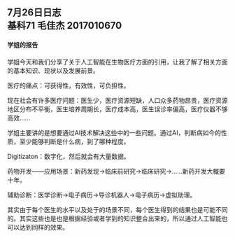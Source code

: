## 7月26日日志<br/>基科71 毛佳杰 2017010670

#### 学姐的报告

学姐今天和我们分享了关于人工智能在生物医疗方面的引用，让我了解了相关方面的基本知识、现状以及发展前景。 

医疗的痛点：可获得性，有效性，可负担性。

现在社会有许多医疗问题：医生少，医疗资源短缺，人口众多药物昂贵，医疗资源地区分布不平衡，医生培养周期长，医疗成本高，医生误诊率偏高，医疗仪器不够高效……

学姐主要讲的是想要通过Al技术解决这些中的一些问题。通过AI，判断病如今的性质，至少能够判断是什么病，到了哪种程度。

Digitizaton：数字化，然后就会有大量数据。

药物开发——应用场景：新药发现->临床前研究->临床研究->……新药开发大概要十年。

辅助诊断：医学诊断->电子病历->导诊机器人->电子病历->虚拟助理。

其实由于每个医生的水平以及处于的场景不同，每个医生得到的结果也是可能不同的。其实这些也是也是根据经验或者学到的知识整合出来的，所以通过人工智能也可以达到同样的效果。

